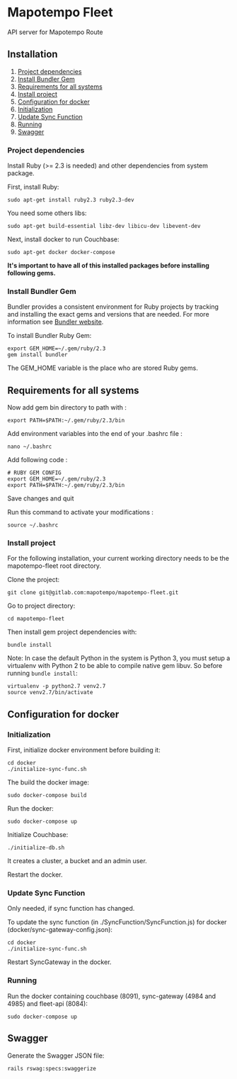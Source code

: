 Mapotempo Fleet
===============
API server for Mapotempo Route

## Installation

1. [Project dependencies](#project-dependencies)
2. [Install Bundler Gem](#install-bundler-gem)
3. [Requirements for all systems](#requirements-for-all-systems)
4. [Install project](#install-project)
5. [Configuration for docker](#configuration)
7. [Initialization](#initialization)
7. [Update Sync Function](#update-sync-function)
8. [Running](#running)
8. [Swagger](#swagger)

### Project dependencies

Install Ruby (>= 2.3 is needed) and other dependencies from system package.

First, install Ruby:

    sudo apt-get install ruby2.3 ruby2.3-dev

You need some others libs:

    sudo apt-get build-essential libz-dev libicu-dev libevent-dev
    
Next, install docker to run Couchbase:

    sudo apt-get docker docker-compose

__It's important to have all of this installed packages before installing following gems.__

### Install Bundler Gem

Bundler provides a consistent environment for Ruby projects by tracking and installing the exact gems and versions that are needed.
For more information see [Bundler website](http://bundler.io).

To install Bundler Ruby Gem:

    export GEM_HOME=~/.gem/ruby/2.3
    gem install bundler

The GEM_HOME variable is the place who are stored Ruby gems.

## Requirements for all systems

Now add gem bin directory to path with :

    export PATH=$PATH:~/.gem/ruby/2.3/bin

Add environment variables into the end of your .bashrc file :

    nano ~/.bashrc

Add following code :

    # RUBY GEM CONFIG
    export GEM_HOME=~/.gem/ruby/2.3
    export PATH=$PATH:~/.gem/ruby/2.3/bin

Save changes and quit

Run this command to activate your modifications :

    source ~/.bashrc

### Install project

For the following installation, your current working directory needs to be the mapotempo-fleet root directory.

Clone the project:

    git clone git@gitlab.com:mapotempo/mapotempo-fleet.git

Go to project directory:

    cd mapotempo-fleet

Then install gem project dependencies with:

    bundle install

Note: In case the default Python in the system is Python 3, you must setup a virtualenv with Python 2 to be able to compile native gem libuv. So before running `bundle install`:

    virtualenv -p python2.7 venv2.7
    source venv2.7/bin/activate

## Configuration for docker

### Initialization

First, initialize docker environment before building it:

    cd docker
    ./initialize-sync-func.sh

The build the docker image:

    sudo docker-compose build

Run the docker:

    sudo docker-compose up

Initialize Couchbase:

    ./initialize-db.sh

It creates a cluster, a bucket and an admin user.

Restart the docker.

### Update Sync Function

Only needed, if sync function has changed.

To update the sync function (in ./SyncFunction/SyncFunction.js) for docker (docker/sync-gateway-config.json):

    cd docker
    ./initialize-sync-func.sh
    
Restart SyncGateway in the docker.

### Running

Run the docker containing couchbase (8091), sync-gateway (4984 and 4985) and fleet-api (8084): 

    sudo docker-compose up

## Swagger

Generate the Swagger JSON file:

    rails rswag:specs:swaggerize
